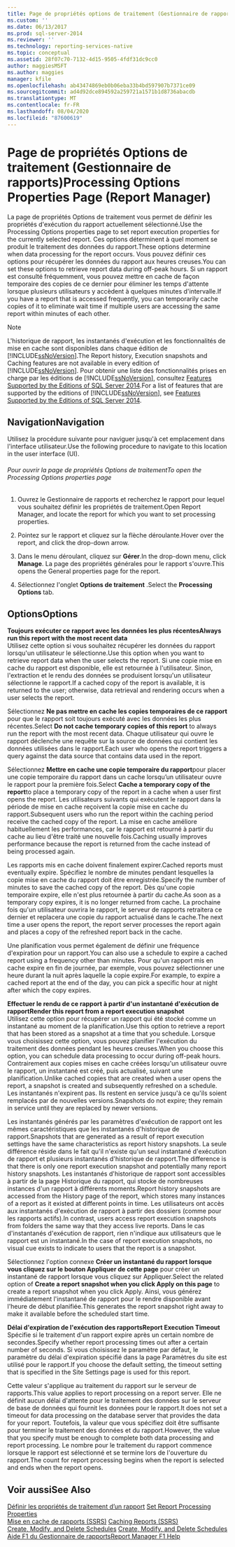 ```yaml
---
title: Page de propriétés options de traitement (Gestionnaire de rapports) | Microsoft Docs
ms.custom: ''
ms.date: 06/13/2017
ms.prod: sql-server-2014
ms.reviewer: ''
ms.technology: reporting-services-native
ms.topic: conceptual
ms.assetid: 28f07c70-7132-4d15-9505-4fdf31dc9cc0
author: maggiesMSFT
ms.author: maggies
manager: kfile
ms.openlocfilehash: ab43474869eb0b06eba33b4bd597907b7371ce09
ms.sourcegitcommit: ad4d92dce894592a259721a1571b1d8736abacdb
ms.translationtype: MT
ms.contentlocale: fr-FR
ms.lasthandoff: 08/04/2020
ms.locfileid: "87600619"
---
```

# <a name="processing-options-properties-page-report-manager"></a><span data-ttu-id="01ac9-102">Page de propriétés Options de traitement (Gestionnaire de rapports)</span><span class="sxs-lookup"><span data-stu-id="01ac9-102">Processing Options Properties Page (Report Manager)</span></span>
  <span data-ttu-id="01ac9-103">La page de propriétés Options de traitement vous permet de définir les propriétés d'exécution du rapport actuellement sélectionné.</span><span class="sxs-lookup"><span data-stu-id="01ac9-103">Use the Processing Options properties page to set report execution properties for the currently selected report.</span></span> <span data-ttu-id="01ac9-104">Ces options déterminent à quel moment se produit le traitement des données du rapport.</span><span class="sxs-lookup"><span data-stu-id="01ac9-104">These options determine when data processing for the report occurs.</span></span> <span data-ttu-id="01ac9-105">Vous pouvez définir ces options pour récupérer les données du rapport aux heures creuses.</span><span class="sxs-lookup"><span data-stu-id="01ac9-105">You can set these options to retrieve report data during off-peak hours.</span></span> <span data-ttu-id="01ac9-106">Si un rapport est consulté fréquemment, vous pouvez mettre en cache de façon temporaire des copies de ce dernier pour éliminer les temps d'attente lorsque plusieurs utilisateurs y accèdent à quelques minutes d'intervalle.</span><span class="sxs-lookup"><span data-stu-id="01ac9-106">If you have a report that is accessed frequently, you can temporarily cache copies of it to eliminate wait time if multiple users are accessing the same report within minutes of each other.</span></span>  
  
> [!NOTE]  
>  <span data-ttu-id="01ac9-107">L'historique de rapport, les instantanés d'exécution et les fonctionnalités de mise en cache sont disponibles dans chaque édition de [!INCLUDE[ssNoVersion](../includes/ssnoversion-md.md)].</span><span class="sxs-lookup"><span data-stu-id="01ac9-107">The Report history, Execution snapshots and Caching features are not available in every edition of [!INCLUDE[ssNoVersion](../includes/ssnoversion-md.md)].</span></span> <span data-ttu-id="01ac9-108">Pour obtenir une liste des fonctionnalités prises en charge par les éditions de [!INCLUDE[ssNoVersion](../includes/ssnoversion-md.md)], consultez [Features Supported by the Editions of SQL Server 2014](../../2014/getting-started/features-supported-by-the-editions-of-sql-server-2014.md).</span><span class="sxs-lookup"><span data-stu-id="01ac9-108">For a list of features that are supported by the editions of [!INCLUDE[ssNoVersion](../includes/ssnoversion-md.md)], see [Features Supported by the Editions of SQL Server 2014](../../2014/getting-started/features-supported-by-the-editions-of-sql-server-2014.md).</span></span>  
  
## <a name="navigation"></a><span data-ttu-id="01ac9-109">Navigation</span><span class="sxs-lookup"><span data-stu-id="01ac9-109">Navigation</span></span>  
 <span data-ttu-id="01ac9-110">Utilisez la procédure suivante pour naviguer jusqu'à cet emplacement dans l'interface utilisateur.</span><span class="sxs-lookup"><span data-stu-id="01ac9-110">Use the following procedure to navigate to this location in the user interface (UI).</span></span>  
  
###### <a name="to-open-the-processing-options-properties-page"></a><span data-ttu-id="01ac9-111">Pour ouvrir la page de propriétés Options de traitement</span><span class="sxs-lookup"><span data-stu-id="01ac9-111">To open the Processing Options properties page</span></span>  
  
1.  <span data-ttu-id="01ac9-112">Ouvrez le Gestionnaire de rapports et recherchez le rapport pour lequel vous souhaitez définir les propriétés de traitement.</span><span class="sxs-lookup"><span data-stu-id="01ac9-112">Open Report Manager, and locate the report for which you want to set processing properties.</span></span>  
  
2.  <span data-ttu-id="01ac9-113">Pointez sur le rapport et cliquez sur la flèche déroulante.</span><span class="sxs-lookup"><span data-stu-id="01ac9-113">Hover over the report, and click the drop-down arrow.</span></span>  
  
3.  <span data-ttu-id="01ac9-114">Dans le menu déroulant, cliquez sur **Gérer**.</span><span class="sxs-lookup"><span data-stu-id="01ac9-114">In the drop-down menu, click **Manage**.</span></span> <span data-ttu-id="01ac9-115">La page des propriétés générales pour le rapport s'ouvre.</span><span class="sxs-lookup"><span data-stu-id="01ac9-115">This opens the General properties page for the report.</span></span>  
  
4.  <span data-ttu-id="01ac9-116">Sélectionnez l'onglet **Options de traitement** .</span><span class="sxs-lookup"><span data-stu-id="01ac9-116">Select the **Processing Options** tab.</span></span>  
  
## <a name="options"></a><span data-ttu-id="01ac9-117">Options</span><span class="sxs-lookup"><span data-stu-id="01ac9-117">Options</span></span>  
 <span data-ttu-id="01ac9-118">**Toujours exécuter ce rapport avec les données les plus récentes**</span><span class="sxs-lookup"><span data-stu-id="01ac9-118">**Always run this report with the most recent data**</span></span>  
 <span data-ttu-id="01ac9-119">Utilisez cette option si vous souhaitez récupérer les données du rapport lorsqu'un utilisateur le sélectionne.</span><span class="sxs-lookup"><span data-stu-id="01ac9-119">Use this option when you want to retrieve report data when the user selects the report.</span></span> <span data-ttu-id="01ac9-120">Si une copie mise en cache du rapport est disponible, elle est retournée à l'utilisateur. Sinon, l'extraction et le rendu des données se produisent lorsqu'un utilisateur sélectionne le rapport.</span><span class="sxs-lookup"><span data-stu-id="01ac9-120">If a cached copy of the report is available, it is returned to the user; otherwise, data retrieval and rendering occurs when a user selects the report.</span></span>  
  
 <span data-ttu-id="01ac9-121">Sélectionnez **Ne pas mettre en cache les copies temporaires de ce rapport** pour que le rapport soit toujours exécuté avec les données les plus récentes.</span><span class="sxs-lookup"><span data-stu-id="01ac9-121">Select **Do not cache temporary copies of this report** to always run the report with the most recent data.</span></span> <span data-ttu-id="01ac9-122">Chaque utilisateur qui ouvre le rapport déclenche une requête sur la source de données qui contient les données utilisées dans le rapport.</span><span class="sxs-lookup"><span data-stu-id="01ac9-122">Each user who opens the report triggers a query against the data source that contains data used in the report.</span></span>  
  
 <span data-ttu-id="01ac9-123">Sélectionnez **Mettre en cache une copie temporaire du rapport**pour placer une copie temporaire du rapport dans un cache lorsqu’un utilisateur ouvre le rapport pour la première fois.</span><span class="sxs-lookup"><span data-stu-id="01ac9-123">Select **Cache a temporary copy of the report**to place a temporary copy of the report in a cache when a user first opens the report.</span></span> <span data-ttu-id="01ac9-124">Les utilisateurs suivants qui exécutent le rapport dans la période de mise en cache reçoivent la copie mise en cache du rapport.</span><span class="sxs-lookup"><span data-stu-id="01ac9-124">Subsequent users who run the report within the caching period receive the cached copy of the report.</span></span> <span data-ttu-id="01ac9-125">La mise en cache améliore habituellement les performances, car le rapport est retourné à partir du cache au lieu d'être traité une nouvelle fois.</span><span class="sxs-lookup"><span data-stu-id="01ac9-125">Caching usually improves performance because the report is returned from the cache instead of being processed again.</span></span>  
  
 <span data-ttu-id="01ac9-126">Les rapports mis en cache doivent finalement expirer.</span><span class="sxs-lookup"><span data-stu-id="01ac9-126">Cached reports must eventually expire.</span></span> <span data-ttu-id="01ac9-127">Spécifiez le nombre de minutes pendant lesquelles la copie mise en cache du rapport doit être enregistrée.</span><span class="sxs-lookup"><span data-stu-id="01ac9-127">Specify the number of minutes to save the cached copy of the report.</span></span> <span data-ttu-id="01ac9-128">Dès qu'une copie temporaire expire, elle n'est plus retournée à partir du cache.</span><span class="sxs-lookup"><span data-stu-id="01ac9-128">As soon as a temporary copy expires, it is no longer returned from cache.</span></span> <span data-ttu-id="01ac9-129">La prochaine fois qu'un utilisateur ouvrira le rapport, le serveur de rapports retraitera ce dernier et replacera une copie du rapport actualisé dans le cache.</span><span class="sxs-lookup"><span data-stu-id="01ac9-129">The next time a user opens the report, the report server processes the report again and places a copy of the refreshed report back in the cache.</span></span>  
  
 <span data-ttu-id="01ac9-130">Une planification vous permet également de définir une fréquence d'expiration pour un rapport.</span><span class="sxs-lookup"><span data-stu-id="01ac9-130">You can also use a schedule to expire a cached report using a frequency other than minutes.</span></span> <span data-ttu-id="01ac9-131">Pour qu'un rapport mis en cache expire en fin de journée, par exemple, vous pouvez sélectionner une heure durant la nuit après laquelle la copie expire.</span><span class="sxs-lookup"><span data-stu-id="01ac9-131">For example, to expire a cached report at the end of the day, you can pick a specific hour at night after which the copy expires.</span></span>  
  
 <span data-ttu-id="01ac9-132">**Effectuer le rendu de ce rapport à partir d'un instantané d'exécution de rapport**</span><span class="sxs-lookup"><span data-stu-id="01ac9-132">**Render this report from a report execution snapshot**</span></span>  
 <span data-ttu-id="01ac9-133">Utilisez cette option pour récupérer un rapport qui été stocké comme un instantané au moment de la planification.</span><span class="sxs-lookup"><span data-stu-id="01ac9-133">Use this option to retrieve a report that has been stored as a snapshot at a time that you schedule.</span></span> <span data-ttu-id="01ac9-134">Lorsque vous choisissez cette option, vous pouvez planifier l'exécution du traitement des données pendant les heures creuses.</span><span class="sxs-lookup"><span data-stu-id="01ac9-134">When you choose this option, you can schedule data processing to occur during off-peak hours.</span></span> <span data-ttu-id="01ac9-135">Contrairement aux copies mises en cache créées lorsqu'un utilisateur ouvre le rapport, un instantané est créé, puis actualisé, suivant une planification.</span><span class="sxs-lookup"><span data-stu-id="01ac9-135">Unlike cached copies that are created when a user opens the report, a snapshot is created and subsequently refreshed on a schedule.</span></span> <span data-ttu-id="01ac9-136">Les instantanés n'expirent pas. Ils restent en service jusqu'à ce qu'ils soient remplacés par de nouvelles versions.</span><span class="sxs-lookup"><span data-stu-id="01ac9-136">Snapshots do not expire; they remain in service until they are replaced by newer versions.</span></span>  
  
 <span data-ttu-id="01ac9-137">Les instantanés générés par les paramètres d'exécution de rapport ont les mêmes caractéristiques que les instantanés d'historique de rapport.</span><span class="sxs-lookup"><span data-stu-id="01ac9-137">Snapshots that are generated as a result of report execution settings have the same characteristics as report history snapshots.</span></span> <span data-ttu-id="01ac9-138">La seule différence réside dans le fait qu'il n'existe qu'un seul instantané d'exécution de rapport et plusieurs instantanés d'historique de rapport.</span><span class="sxs-lookup"><span data-stu-id="01ac9-138">The difference is that there is only one report execution snapshot and potentially many report history snapshots.</span></span> <span data-ttu-id="01ac9-139">Les instantanés d'historique de rapport sont accessibles à partir de la page Historique du rapport, qui stocke de nombreuses instances d'un rapport à différents moments.</span><span class="sxs-lookup"><span data-stu-id="01ac9-139">Report history snapshots are accessed from the History page of the report, which stores many instances of a report as it existed at different points in time.</span></span> <span data-ttu-id="01ac9-140">Les utilisateurs ont accès aux instantanés d'exécution de rapport à partir des dossiers (comme pour les rapports actifs).</span><span class="sxs-lookup"><span data-stu-id="01ac9-140">In contrast, users access report execution snapshots from folders the same way that they access live reports.</span></span> <span data-ttu-id="01ac9-141">Dans le cas d'instantanés d'exécution de rapport, rien n'indique aux utilisateurs que le rapport est un instantané.</span><span class="sxs-lookup"><span data-stu-id="01ac9-141">In the case of report execution snapshots, no visual cue exists to indicate to users that the report is a snapshot.</span></span>  
  
 <span data-ttu-id="01ac9-142">Sélectionnez l'option connexe **Créer un instantané du rapport lorsque vous cliquez sur le bouton Appliquer de cette page** pour créer un instantané de rapport lorsque vous cliquez sur Appliquer.</span><span class="sxs-lookup"><span data-stu-id="01ac9-142">Select the related option of **Create a report snapshot when you click Apply on this page** to create a report snapshot when you click Apply.</span></span> <span data-ttu-id="01ac9-143">Ainsi, vous générez immédiatement l'instantané de rapport pour le rendre disponible avant l'heure de début planifiée.</span><span class="sxs-lookup"><span data-stu-id="01ac9-143">This generates the report snapshot right away to make it available before the scheduled start time.</span></span>  
  
 <span data-ttu-id="01ac9-144">**Délai d'expiration de l'exécution des rapports**</span><span class="sxs-lookup"><span data-stu-id="01ac9-144">**Report Execution Timeout**</span></span>  
 <span data-ttu-id="01ac9-145">Spécifie si le traitement d'un rapport expire après un certain nombre de secondes.</span><span class="sxs-lookup"><span data-stu-id="01ac9-145">Specify whether report processing times out after a certain number of seconds.</span></span> <span data-ttu-id="01ac9-146">Si vous choisissez le paramètre par défaut, le paramètre du délai d'expiration spécifié dans la page Paramètres du site est utilisé pour le rapport.</span><span class="sxs-lookup"><span data-stu-id="01ac9-146">If you choose the default setting, the timeout setting that is specified in the Site Settings page is used for this report.</span></span>  
  
 <span data-ttu-id="01ac9-147">Cette valeur s'applique au traitement du rapport sur le serveur de rapports.</span><span class="sxs-lookup"><span data-stu-id="01ac9-147">This value applies to report processing on a report server.</span></span> <span data-ttu-id="01ac9-148">Elle ne définit aucun délai d'attente pour le traitement des données sur le serveur de base de données qui fournit les données pour le rapport.</span><span class="sxs-lookup"><span data-stu-id="01ac9-148">It does not set a timeout for data processing on the database server that provides the data for your report.</span></span> <span data-ttu-id="01ac9-149">Toutefois, la valeur que vous spécifiez doit être suffisante pour terminer le traitement des données et du rapport.</span><span class="sxs-lookup"><span data-stu-id="01ac9-149">However, the value that you specify must be enough to complete both data processing and report processing.</span></span> <span data-ttu-id="01ac9-150">Le nombre pour le traitement du rapport commence lorsque le rapport est sélectionné et se termine lors de l'ouverture du rapport.</span><span class="sxs-lookup"><span data-stu-id="01ac9-150">The count for report processing begins when the report is selected and ends when the report opens.</span></span>  
  
## <a name="see-also"></a><span data-ttu-id="01ac9-151">Voir aussi</span><span class="sxs-lookup"><span data-stu-id="01ac9-151">See Also</span></span>  
 <span data-ttu-id="01ac9-152">[Définir les propriétés de traitement d’un rapport](report-server/set-report-processing-properties.md) </span><span class="sxs-lookup"><span data-stu-id="01ac9-152">[Set Report Processing Properties](report-server/set-report-processing-properties.md) </span></span>  
 <span data-ttu-id="01ac9-153">[Mise en cache de rapports &#40;SSRS&#41;](report-server/caching-reports-ssrs.md) </span><span class="sxs-lookup"><span data-stu-id="01ac9-153">[Caching Reports &#40;SSRS&#41;](report-server/caching-reports-ssrs.md) </span></span>  
 <span data-ttu-id="01ac9-154">[Create, Modify, and Delete Schedules](subscriptions/create-modify-and-delete-schedules.md) </span><span class="sxs-lookup"><span data-stu-id="01ac9-154">[Create, Modify, and Delete Schedules](subscriptions/create-modify-and-delete-schedules.md) </span></span>  
 [<span data-ttu-id="01ac9-155">Aide F1 du Gestionnaire de rapports</span><span class="sxs-lookup"><span data-stu-id="01ac9-155">Report Manager F1 Help</span></span>](../../2014/reporting-services/report-manager-f1-help.md)  
  
  
